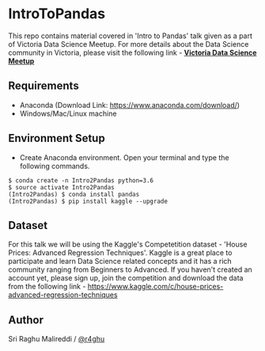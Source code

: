 # IntroToPandas
This repo contains material covered in 'Intro to Pandas' talk given as a part of Victoria Data Science Meetup. For more details about the Data Science community in Victoria, please visit the following link - [**Victoria Data Science Meetup**](https://www.meetup.com/Victoria-Data-Science-Meetup/)


## Requirements

- Anaconda (Download Link: https://www.anaconda.com/download/)
- Windows/Mac/Linux machine

## Environment Setup

- Create Anaconda environment. Open your terminal and type the following commands.
```
$ conda create -n Intro2Pandas python=3.6
$ source activate Intro2Pandas
(Intro2Pandas) $ conda install pandas
(Intro2Pandas) $ pip install kaggle --upgrade
```

## Dataset

For this talk we will be using the Kaggle's Competetition dataset - 'House Prices: Advanced Regression Techniques'. Kaggle is a great place to participate and learn Data Science related concepts and it has a rich community ranging from Beginners to Advanced. If you haven't created an account yet, please sign up, join the competition and download the data from the following link - https://www.kaggle.com/c/house-prices-advanced-regression-techniques


## Author

Sri Raghu Malireddi / [@r4ghu](https://sriraghu.com)
